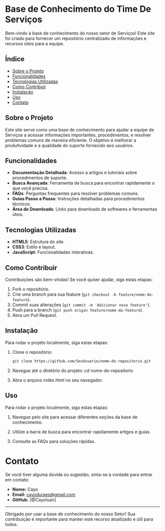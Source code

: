 # Base de Conhecimento do Time De Serviços

Bem-vindo à base de conhecimento do nosso setor de Serviços! Este site foi criado para fornecer um repositório centralizado de informações e recursos úteis para a equipe.

## Índice

- [Sobre o Projeto](#sobre-o-projeto)
- [Funcionalidades](#funcionalidades)
- [Tecnologias Utilizadas](#tecnologias-utilizadas)
- [Como Contribuir](#como-contribuir)
- [Instalação](#instalação)
- [Uso](#uso)
- [Contato](#contato)

## Sobre o Projeto

Este site serve como uma base de conhecimento para ajudar a equipe de Serviços a acessar informações importantes, procedimentos, e resolver problemas comuns de maneira eficiente. O objetivo é melhorar a produtividade e a qualidade do suporte fornecido aos usuários.

## Funcionalidades

- **Documentação Detalhada**: Acesso a artigos e tutoriais sobre procedimentos de suporte.
- **Busca Avançada**: Ferramenta de busca para encontrar rapidamente o que você precisa.
- **FAQs**: Perguntas frequentes para resolver problemas comuns.
- **Guias Passo a Passo**: Instruções detalhadas para procedimentos técnicos.
- **Área de Downloads**: Links para downloads de softwares e ferramentas úteis.

## Tecnologias Utilizadas

- **HTML5**: Estrutura do site.
- **CSS3**: Estilo e layout.
- **JavaScript**: Funcionalidades interativas.

## Como Contribuir

Contribuições são bem-vindas! Se você quiser ajudar, siga estas etapas:

1. Fork o repositório.
2. Crie uma branch para sua feature (`git checkout -b feature/nome-da-feature`).
3. Commit suas alterações (`git commit -m 'Adicionar nova feature'`).
4. Push para a branch (`git push origin feature/nome-da-feature`).
5. Abra um Pull Request.

## Instalação

Para rodar o projeto localmente, siga estas etapas:

1. Clone o repositório:
   ```sh
   git clone https://github.com/SeuUsuario/nome-do-repositorio.git

2. Navegue até o diretório do projeto:
   cd nome-do-repositorio

3. Abra o arquivo index.html no seu navegador.

## Uso

Para rodar o projeto localmente, siga estas etapas:

1. Navegue pelo site para acessar diferentes seções da base de conhecimento.

2. Utilize a barra de busca para encontrar rapidamente artigos e guias.

3. Consulte as FAQs para soluções rápidas.


# Contato

Se você tiver alguma dúvida ou sugestão, sinta-se à vontade para entrar em contato:

- **Nome:** Cayo
- **Email:** cayoduraes@gmail.com
- **GitHub:** [@Cayoluan]

---

Obrigado por usar a base de conhecimento do nosso Setor! Sua contribuição é importante para manter este recurso atualizado e útil para todos.

   

